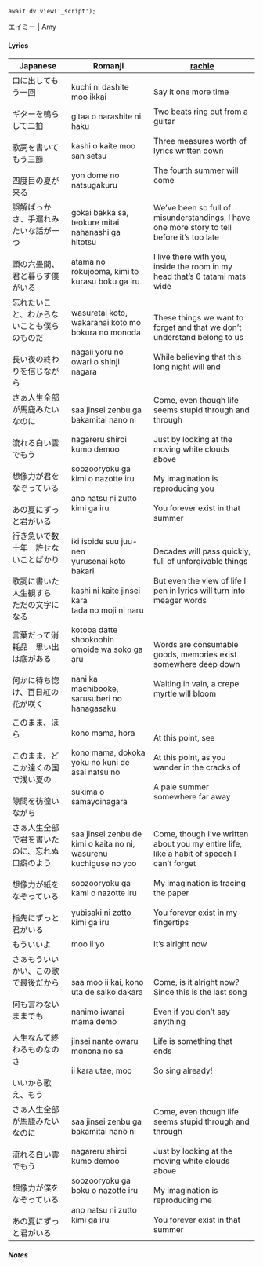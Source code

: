 ```dataviewjs
await dv.view('_script');
```
エイミー | Amy
#### Lyrics

| Japanese                                                                   | Romanji                                                                                                                                                | [rachie](https://docs.google.com/document/d/1oTZmQU1CqN5M5_JJMv46J7dZn8qqS7xdGz-jADwnApI/)                                                                                                       |
| -------------------------------------------------------------------------- | ------------------------------------------------------------------------------------------------------------------------------------------------------ | ------------------------------------------------------------------------------------------------------------------------------------------------------------------------------------------------ |
| 口に出してもう一回<br><br>ギターを鳴らして二拍<br><br>歌詞を書いてもう三節<br><br>四度目の夏が来る              | kuchi ni dashite moo ikkai<br><br>gitaa o narashite ni haku<br><br>kashi o kaite moo san setsu<br><br>yon dome no natsugakuru                          | Say it one more time<br><br>Two beats ring out from a guitar<br><br>Three measures worth of lyrics written down<br><br>The fourth summer will come                                               |
| 誤解ばっかさ、手遅れみたいな話が一つ<br><br>頭の六畳間、君と暮らす僕がいる                                  | gokai bakka sa, teokure mitai nahanashi ga hitotsu<br><br>atama no rokujooma, kimi to kurasu boku ga iru                                               | We’ve been so full of misunderstandings, I have one more story to tell before it’s too late<br><br>I live there with you, inside the room in my head that’s 6 tatami mats wide                   |
| 忘れたいこと、わからないことも僕らのものだ<br><br>長い夜の終わりを信じながら                                 | wasuretai koto, wakaranai koto mo bokura no monoda<br><br>nagaii yoru no owari o shinji nagara                                                         | These things we want to forget and that we don’t understand belong to us<br><br>While believing that this long night will end                                                                    |
| さぁ人生全部が馬鹿みたいなのに<br><br>流れる白い雲でもう<br><br>想像力が君をなぞっている<br><br>あの夏にずっと君がいる    | saa jinsei zenbu ga bakamitai nano ni<br><br>nagareru shiroi kumo demoo<br><br>soozooryoku ga kimi o nazotte iru<br><br>ano natsu ni zutto kimi ga iru | Come, even though life seems stupid through and through<br><br>Just by looking at the moving white clouds above<br><br>My imagination is reproducing you<br><br>You forever exist in that summer |
| 行き急いで数十年　許せないことばかり<br><br>歌詞に書いた人生観すら　ただの文字になる                             | iki isoide suu juu-nen<br>yurusenai koto bakari<br><br>kashi ni kaite jinsei kara<br>tada no moji ni naru                                              | Decades will pass quickly, full of unforgivable things<br><br>But even the view of life I pen in lyrics will turn into meager words                                                              |
| 言葉だって消耗品　思い出は底がある<br><br>何かに待ち惚け、百日紅の花が咲く                                  | kotoba datte shookoohin<br>omoide wa soko ga aru<br><br>nani ka machibooke, sarusuberi no hanagasaku                                                   | Words are consumable goods, memories exist somewhere deep down<br><br>Waiting in vain, a crepe myrtle will bloom                                                                                 |
| このまま、ほら<br><br>このまま、どこか遠くの国で浅い夏の<br><br>隙間を彷徨いながら                          | kono mama, hora<br><br>kono mama, dokoka yoku no kuni de asai natsu no<br><br>sukima o samayoinagara                                                   | At this point, see<br><br>At this point, as you wander in the cracks of<br><br>A pale summer somewhere far away                                                                                  |
| さぁ人生全部で君を書いたのに、忘れぬ口癖のよう<br><br>想像力が紙をなぞっている<br><br>指先にずっと君がいる              | saa jinsei zenbu de kimi o kaita no ni, wasurenu kuchiguse no yoo<br><br>soozooryoku ga kami o nazotte iru<br><br>yubisaki ni zotto kimi ga iru        | Come, though I’ve written about you my entire life, like a habit of speech I can’t forget<br><br>My imagination is tracing the paper<br><br>You forever exist in my fingertips                   |
| もういいよ                                                                      | moo ii yo                                                                                                                                              | It’s alright now                                                                                                                                                                                 |
| さぁもういいかい、この歌で最後だから<br><br>何も言わないままでも<br><br>人生なんて終わるものなのさ<br><br>いいから歌え、もう | saa moo ii kai, kono uta de saiko dakara<br><br>nanimo iwanai mama demo<br><br>jinsei nante owaru monona no sa<br><br>ii kara utae, moo                | Come, is it alright now? Since this is the last song<br><br>Even if you don’t say anything<br><br>Life is something that ends<br><br>So sing already!                                            |
| さぁ人生全部が馬鹿みたいなのに<br><br>流れる白い雲でもう<br><br>想像力が僕をなぞっている<br><br>あの夏にずっと君がいる    | saa jinsei zenbu ga bakamitai nano ni<br><br>nagareru shiroi kumo demoo<br><br>soozooryoku ga boku o nazotte iru<br><br>ano natsu ni zutto kimi ga iru | Come, even though life seems stupid through and through<br><br>Just by looking at the moving white clouds above<br><br>My imagination is reproducing me<br><br>You forever exist in that summer  |
##### Notes
>